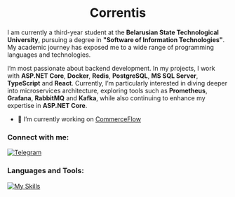 
<h1 align="center">Correntis</h1>
<p align="left">
I am currently a third-year student at the <strong>Belarusian State Technological University</strong>, pursuing a degree in <strong>"Software of Information Technologies"</strong>. My academic journey has exposed me to a wide range of programming languages and technologies.
</p>

<p> 
I’m most passionate about backend development. In my projects, I work with <strong>ASP.NET Core</strong>, <strong>Docker</strong>, <strong>Redis</strong>, <strong>PostgreSQL</strong>, <strong>MS SQL Server</strong>, <strong>TypeScript</strong> and <strong>React</strong>. Currently, I’m particularly interested in diving deeper into microservices architecture, exploring tools such as <strong>Prometheus</strong>, <strong>Grafana</strong>, <strong>RabbitMQ</strong> and <strong>Kafka</strong>, while also continuing to enhance my expertise in <strong>ASP.NET Core</strong>.
</p>

- 🔭 I’m currently working on [CommerceFlow](https://github.com/correntis/CommerceFlow)

<h3 align="left">Connect with me:</h3>
<p align="left">

<a href="https://t.me/corrrenti">![Telegram](https://img.shields.io/badge/Telegram-2CA5E0?style=for-the-badge&logo=telegram&logoColor=white)</a>
</p>

<h3 align="left">Languages and Tools:</h3>

[![My Skills](https://skillicons.dev/icons?i=cs,net,docker,postgres,redis,rabbitmq,js,ts,react,prometheus)](https://skillicons.dev)
